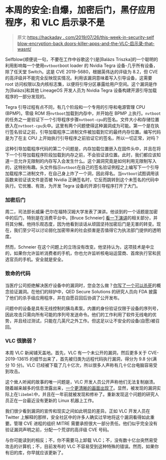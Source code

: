 # 本周的安全:自爆，加密后门，黑仔应用程序，和 VLC 启示录不是

> 原文:[https://hackaday . com/2019/07/26/this-week-in-security-self blow-encryption-back doors-killer-apps-and-the-VLC-启示录-that-wasnt/](https://hackaday.com/2019/07/26/this-week-in-security-selfblow-encryption-backdoors-killer-apps-and-the-vlc-apocalypse-that-wasnt/)

Selfblow(顺便说一句，不要在工作中谷歌这个)是[Balázs Triszka]的一个聪明的利用影响每一个使用`nvtboot`boot loader 的 Nvidia Tegra 设备-几乎所有设备，除了任天堂 Switch。这是 CVE 2019-5680，根据英伟达的评级为 8.2，但 CVE 的高评级并不能完全反映现实情况。利用该漏洞意味着写入引导设备，这需要 root 访问权限以及内核标志集，以便将引导分区暴露给用户空间。这个漏洞是作为[Balázs]和其他 LineageOS 开发人员为 Nvidia Tegra 设备构建开源引导加载程序的一部分发现的。

Tegra 引导过程有点不同，有几个阶段和一个专用的引导和电源管理 CPU (BPMP)。零级 ROM 将`nvtboot`加载到内存中，并开始在 BPMP 上执行。`nvtboot`的任务之一是验证下一个引导程序步骤`nvtboot-cpu`的签名。文件大小和存储位置嵌入在`nvtboot-cpu`头中。这里有两个问题使得这种漏洞成为可能。第一个是在执行签名验证之前，引导加载程序二进制文件被加载到它的最终内存位置。编写代码是为了在主 CPU 上开始执行引导程序之前验证它的签名，所以一切正常，对吗？

这种引导加载程序代码的第二个问题是，内存加载位置嵌入在固件头中，并且在将下一个引导加载程序阶段加载到内存之前，不会验证该位置。此时，我们都应该知道一旦允许无限制的内存写入会发生什么。这个漏洞究竟是如何利用无限制写入的，这特别有趣。头文件指示`nvtboot`在自己的签名验证例程之上编写下一个引导加载程序二进制文件，在自己身上炸了一个洞，因此得名。当`nvtboot`试图调用该函数来验证该文件是否被 Nvidia 正确签名时，它反而跳转到这个未签名的代码中执行。它优雅、有效，为开发 Tegra 设备的开源引导程序打开了大门。

### 加密后门

周二，司法部长威廉·巴尔在福特汉姆大学发表了演讲。他谈到的一个话题是加密中的后门，特别是在消费平台中。[Bruce Schneier] [看一下演讲](https://www.lawfareblog.com/attorney-general-william-barr-encryption-policy)的相关部分，并将其分解。他持乐观态度，因为他看到谈话从顽固坚持加密后门是无害的转变。现在，我们至少可以讨论弱化加密带来的社会损害是否值得它为执法部门提供的透明度。

然而，Schneier 在这个问题上的立场没有改变。他坚持认为，这项技术是中立的，如果你允许监听消费者的手机，你也允许监听核电站运营商、首席执行官和民选官员的手机。安全就是安全。

### 致命的代码

当医疗公司拒绝解决医疗设备中的漏洞时，您会怎么做？[你写了一个可以杀死](https://www.wired.com/story/medtronic-insulin-pump-hack-app/)的概念验证漏洞。在他们的辩护中，QED Secure Solutions 的研究人员向 FDA 披露了他们的杀手级应用程序，并在自愿召回后协调了公开发布。

问题中的设备是具有无线控制的胰岛素泵。内置的身份验证仅限于设备的序列号，因此攻击只需向所有可能的序列号发送命令。他们的工作利用了软件无线电的优势，并且经过测试，只能在几英尺之外工作。但这足以让不安全的设备(自愿)被召回。

### VLC 很脆弱？

本周 VLC 新闻铺天盖地。首先，VLC 有一个未公开的漏洞，然后更多关于 CVE-2019-13615 的细节出来了，首先被归类为远程代码执行漏洞，得分为 9.8 分(满分 10 分)。VLC 已经被下载了几十亿次，所以很多人声称有几十亿台电脑容易受到攻击。

这个耸人听闻的故事的唯一问题是，VLC 开发人员公开声称他们无法复制崩溃。随着越来越多的信息泄露出来，[一个更清晰的画面出现了](https://www.bleepingcomputer.com/news/security/keep-calm-carry-on-vlc-not-affected-by-critical-vulnerability/)。显然，被发现的漏洞实际上在`libebml`中，并且在一年前就被发现和修补了。重新发现这个问题的研究人员正在一台最近没有更新的 Linux 机器上工作。

我们很少看到漏洞的宣传和现实之间如此明显的差异。正如 VLC 开发人员在 Twitter 上解释的那样，安全社区中的许多人确实过早地将这个漏洞看得如此重要。管理 CVE 进程的组织 MITRE 需要承担很大一部分责任。他们似乎完全没有验证漏洞声明之前，分配一个荒谬的高评级 CVE 号码。

与你可能读到的相反；不，你不需要马上卸载 VLC；不，没有数十亿台突然易受攻击的计算机；不，目前发布的 VLC 不容易受到这种特殊的错误。然而，如果你有旧的库，你早就应该更新了。